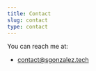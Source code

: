 ```yaml
---
title: Contact
slug: contact
type: contact
---
```

You can reach me at:

* [contact@sgonzalez.tech](mailto:contact@sgonzalez.tech "my main email")
